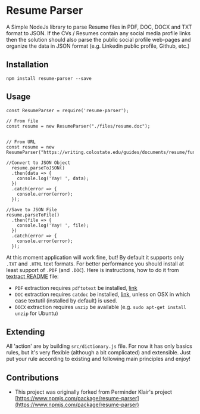 # Resume Parser

A Simple NodeJs library to parse Resume files in PDF, DOC, DOCX and TXT format to JSON. If the CVs / Resumes contain any social media profile links then the solution should also parse the public social profile web-pages and organize the data in JSON format (e.g. Linkedin public profile, Github, etc.)


## Installation

`npm install resume-parser --save`

## Usage

```
const ResumeParser = require('resume-parser');

// From file
const resume = new ResumeParser("./files/resume.doc");


// From URL
const resume = new ResumeParser("https://writing.colostate.edu/guides/documents/resume/functionalSample.pdf");

//Convert to JSON Object
  resume.parseToJSON()
  .then(data => {
    console.log('Yay! ', data);
  })
  .catch(error => {
    console.error(error);
  });

//Save to JSON File
resume.parseToFile()
  .then(file => {
    console.log('Yay! ', file);
  })
  .catch(error => {
    console.error(error);
  });
```

At this moment application will work fine, but! By default it supports only `.TXT` and `.HTML` text formats. For better performance you should install at least support of `.PDF` (and `.DOC`). Here is instructions, how to do it from [textract README](https://github.com/dbashford/textract#requirements) file:

- `PDF` extraction requires `pdftotext` be installed, [link](http://www.foolabs.com/xpdf/download.html)
- `DOC` extraction requires `catdoc` be installed, [link](http://www.wagner.pp.ru/~vitus/software/catdoc/), unless on OSX in which case textutil (installed by default) is used.
- `DOCX` extraction requires `unzip` be available (e.g. `sudo apt-get install unzip` for Ubuntu)


## Extending

All 'action' are by building `src/dictionary.js` file. For now it has only basics rules, but it's very flexible (although a bit complicated) and extensible. Just put your rule according to existing and following main principles and enjoy!

## Contributions

- This project was originally forked from Perminder Klair's project [https://www.npmjs.com/package/resume-parser](https://www.npmjs.com/package/resume-parser)